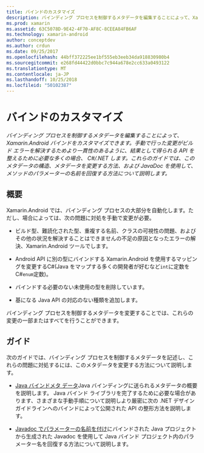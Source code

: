 ```yaml
---
title: バインドのカスタマイズ
description: バインディング プロセスを制御するメタデータを編集することによって、Xamarin.Android バインドをカスタマイズできます。 手動で行った変更がビルド エラーを解決するためより一貫性のあるように、結果として得られる API を整えるために必要な多くの場合、 C#/.NET します。 これらのガイドでは、このメタデータの構造、メタデータを変更する方法、および JavaDoc を使用して、メソッドのパラメーターの名前を回復する方法について説明します。
ms.prod: xamarin
ms.assetid: 63C5078D-9E42-4F70-AF8C-8CEEA84FB6AF
ms.technology: xamarin-android
author: conceptdev
ms.author: crdun
ms.date: 09/25/2017
ms.openlocfilehash: 44bff372225ee1bf555eb3eeb34da918830980b4
ms.sourcegitcommit: e268fd44422d0bbc7c944a678e2cc633a0493122
ms.translationtype: MT
ms.contentlocale: ja-JP
ms.lasthandoff: 10/25/2018
ms.locfileid: "50102387"
---
```

# <a name="customizing-bindings"></a>バインドのカスタマイズ

_バインディング プロセスを制御するメタデータを編集することによって、Xamarin.Android バインドをカスタマイズできます。手動で行った変更がビルド エラーを解決するためより一貫性のあるように、結果として得られる API を整えるために必要な多くの場合、 C#/.NET します。これらのガイドでは、このメタデータの構造、メタデータを変更する方法、および JavaDoc を使用して、メソッドのパラメーターの名前を回復する方法について説明します。_


## <a name="overview"></a>概要
 
Xamarin.Android では、バインディング プロセスの大部分を自動化します。ただし、場合によっては、次の問題に対処を手動で変更が必要。

-   ビルド型、難読化された型、重複する名前、クラスの可視性の問題、およびその他の状況を解決することはできませんの不足の原因となったエラーの解決、Xamarin.Android ツールでします。 

-   Android API に別の型にバインドする Xamarin.Android を使用するマッピングを変更するC#(Java をマップする多くの開発者が好むなど`int`に定数をC#`enum`定数)。

-   バインドする必要のない未使用の型を削除しています。 

-   基になる Java API の対応のない種類を追加します。 

バインディング プロセスを制御するメタデータを変更することでは、これらの変更の一部またはすべてを行うことができます。


## <a name="guides"></a>ガイド

次のガイドでは、バインディング プロセスを制御するメタデータを記述し、これらの問題に対処するには、このメタデータを変更する方法について説明します。

-   [Java バインドメタ データ](~/android/platform/binding-java-library/customizing-bindings/java-bindings-metadata.md)Java バインディングに送られるメタデータの概要を説明します。
    Java バインド ライブラリを完了するために必要な場合があります、さまざまな手動手順について説明しより厳密に次の .NET デザイン ガイドラインへのバインドによって公開された API の整形方法を説明します。

-   [Javadoc でパラメーターの名前を付け](~/android/platform/binding-java-library/customizing-bindings/naming-parameters-with-javadoc.md)にバインドされた Java プロジェクトから生成された Javadoc を使用して Java バインド プロジェクト内のパラメーター名を回復する方法について説明します。


 

